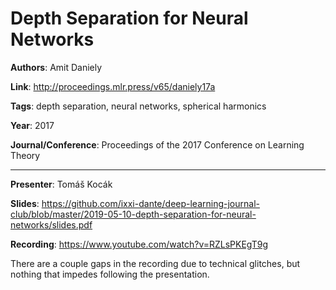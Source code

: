 # Depth Separation for Neural Networks

**Authors**: Amit Daniely

**Link**: http://proceedings.mlr.press/v65/daniely17a

**Tags**: depth separation, neural networks, spherical harmonics

**Year**: 2017

**Journal/Conference**: Proceedings of the 2017 Conference on Learning Theory

---

**Presenter**: Tomáš Kocák

**Slides**: https://github.com/ixxi-dante/deep-learning-journal-club/blob/master/2019-05-10-depth-separation-for-neural-networks/slides.pdf

**Recording**: https://www.youtube.com/watch?v=RZLsPKEgT9g

There are a couple gaps in the recording due to technical glitches, but nothing that impedes following the presentation.
